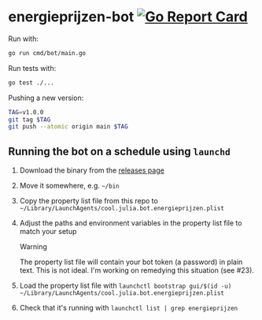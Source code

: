 # energieprijzen-bot [![Go Report Card](https://goreportcard.com/badge/github.com/heyajulia/energieprijzen)](https://goreportcard.com/report/github.com/heyajulia/energieprijzen)

Run with:

```bash
go run cmd/bot/main.go
```

Run tests with:

```bash
go test ./...
```

Pushing a new version:

```bash
TAG=v1.0.0
git tag $TAG
git push --atomic origin main $TAG
```

## Running the bot on a schedule using `launchd`

1. Download the binary from the [releases page](https://github.com/heyajulia/energieprijzen/releases)
2. Move it somewhere, e.g. `~/bin`
3. Copy the property list file from this repo to `~/Library/LaunchAgents/cool.julia.bot.energieprijzen.plist`
4. Adjust the paths and environment variables in the property list file to match your setup

   > [!WARNING]
   >
   > The property list file will contain your bot token (a password) in plain text. This is not ideal. I'm working on
   > remedying this situation (see #23).

5. Load the property list file with
   `launchctl bootstrap gui/$(id -u) ~/Library/LaunchAgents/cool.julia.bot.energieprijzen.plist`
6. Check that it's running with `launchctl list | grep energieprijzen`
